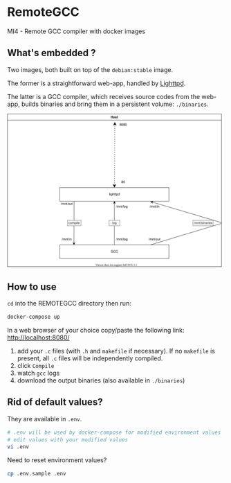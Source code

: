 # RemoteGCC
MI4 - Remote GCC compiler with docker images

##  What's embedded ?

Two images, both built on top of the `debian:stable` image.

The former is a straightforward web-app, handled by [Lighttpd](https://www.lighttpd.net/).

The latter is a GCC compiler, which receives source codes from the web-app, builds binaries and bring them in a persistent volume: `./binaries`.

![Conception schema](./Conception/conception.svg)

## How to use
`cd` into the REMOTEGCC directory then run:
```bash
docker-compose up
```

In a web browser of your choice
copy/paste the following link: [http://localhost:8080/](http://localhost:8080/)

1. add your `.c` files (with `.h` and `makefile` if necessary). If no `makefile` is present, all `.c` files will be independently compiled.
2. click `Compile`
3. watch `gcc` logs
4. download the output binaries (also available in `./binaries`)

## Rid of default values?

They are available in `.env`.

```bash
# .env will be used by docker-compose for modified environment values
# edit values with your modified values
vi .env
```

Need to reset environment values?<br/>
```bash
cp .env.sample .env
```